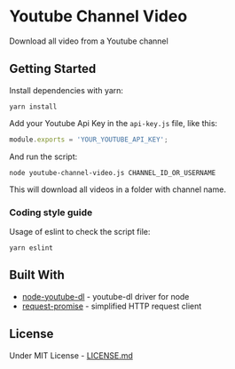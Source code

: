 # Youtube Channel Video

Download all video from a Youtube channel

## Getting Started

Install dependencies with yarn:
```
yarn install
```
Add your Youtube Api Key in the ``api-key.js`` file, like this:
```javascript
module.exports = 'YOUR_YOUTUBE_API_KEY';
```
And run the script:
```
node youtube-channel-video.js CHANNEL_ID_OR_USERNAME
```
This will download all videos in a folder with channel name.

### Coding style guide

Usage of eslint to check the script file:
```
yarn eslint
```

## Built With

* [node-youtube-dl](https://github.com/przemyslawpluta/node-youtube-dl) - youtube-dl driver for node
* [request-promise](https://github.com/request/request-promise) - simplified HTTP request client

## License

Under MIT License - [LICENSE.md](LICENSE.md)

